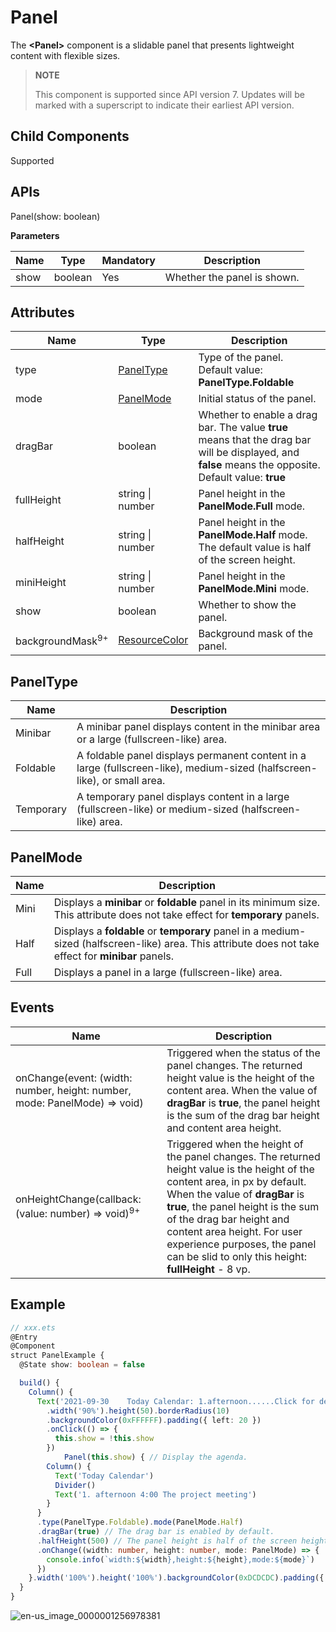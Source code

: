 # Panel

The **<Panel\>** component is a slidable panel that presents lightweight content with flexible sizes.

>  **NOTE**
>
>  This component is supported since API version 7. Updates will be marked with a superscript to indicate their earliest API version.


## Child Components

Supported


## APIs

Panel(show: boolean)

**Parameters**

| Name| Type| Mandatory| Description|
| -------- | -------- | -------- | -------- |
| show | boolean | Yes| Whether the panel is shown.|


## Attributes

| Name| Type| Description|
| -------- | -------- | -------- |
| type | [PanelType](#paneltype)| Type of the panel.<br>Default value: **PanelType.Foldable**|
| mode | [PanelMode](#panelmode) | Initial status of the panel.|
| dragBar | boolean | Whether to enable a drag bar. The value **true** means that the drag bar will be displayed, and **false** means the opposite.<br>Default value: **true**|
| fullHeight | string \| number | Panel height in the **PanelMode.Full** mode.|
| halfHeight | string \| number | Panel height in the **PanelMode.Half** mode. The default value is half of the screen height.|
| miniHeight | string \| number | Panel height in the **PanelMode.Mini** mode.|
| show | boolean | Whether to show the panel.|
| backgroundMask<sup>9+</sup>|[ResourceColor](ts-types.md#resourcecolor)|Background mask of the panel.|

## PanelType

| Name| Description|
| -------- | -------- |
| Minibar | A minibar panel displays content in the minibar area or a large (fullscreen-like) area.|
| Foldable | A foldable panel displays permanent content in a large (fullscreen-like), medium-sized (halfscreen-like), or small area.|
| Temporary | A temporary panel displays content in a large (fullscreen-like) or medium-sized (halfscreen-like) area.|

## PanelMode

| Name| Description|
| -------- | -------- |
| Mini | Displays a **minibar** or **foldable** panel in its minimum size. This attribute does not take effect for **temporary** panels.|
| Half | Displays a **foldable** or **temporary** panel in a medium-sized (halfscreen-like) area. This attribute does not take effect for **minibar** panels.|
| Full | Displays a panel in a large (fullscreen-like) area.|


## Events

| Name| Description|
| -------- | -------- |
| onChange(event: (width: number, height: number, mode: PanelMode) =&gt; void) | Triggered when the status of the panel changes. The returned height value is the height of the content area. When the value of **dragBar** is **true**, the panel height is the sum of the drag bar height and content area height.|
| onHeightChange(callback: (value: number) => void)<sup>9+</sup> |Triggered when the height of the panel changes. The returned height value is the height of the content area, in px by default. When the value of **dragBar** is **true**, the panel height is the sum of the drag bar height and content area height. For user experience purposes, the panel can be slid to only this height: **fullHeight** - 8 vp.|

## Example

```ts
// xxx.ets
@Entry
@Component
struct PanelExample {
  @State show: boolean = false

  build() {
    Column() {
      Text('2021-09-30    Today Calendar: 1.afternoon......Click for details')
        .width('90%').height(50).borderRadius(10)
        .backgroundColor(0xFFFFFF).padding({ left: 20 })
        .onClick(() => {
          this.show = !this.show
        })
            Panel(this.show) { // Display the agenda.
        Column() {
          Text('Today Calendar')
          Divider()
          Text('1. afternoon 4:00 The project meeting')
        }
      }
      .type(PanelType.Foldable).mode(PanelMode.Half)
      .dragBar(true) // The drag bar is enabled by default.
      .halfHeight(500) // The panel height is half of the screen height by default.
      .onChange((width: number, height: number, mode: PanelMode) => {
        console.info(`width:${width},height:${height},mode:${mode}`)
      })
    }.width('100%').height('100%').backgroundColor(0xDCDCDC).padding({ top: 5 })
  }
}
```

![en-us_image_0000001256978381](figures/en-us_image_0000001256978381.gif)

